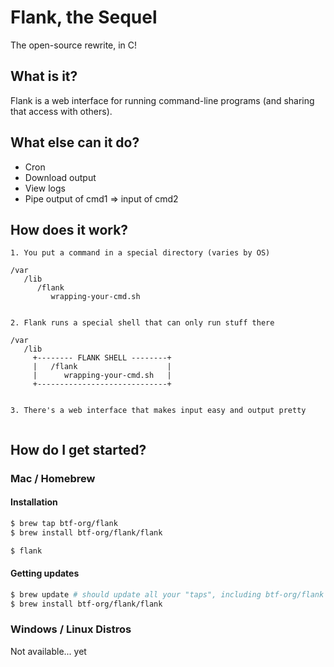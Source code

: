 # Flank, the Sequel

The open-source rewrite, in C!

## What is it?
Flank is a web interface for running command-line programs (and sharing that access with others).

## What else can it do?
- Cron
- Download output
- View logs
- Pipe output of cmd1 => input of cmd2

## How does it work?
```
1. You put a command in a special directory (varies by OS)

/var
   /lib
      /flank
         wrapping-your-cmd.sh


2. Flank runs a special shell that can only run stuff there

/var
   /lib
     +-------- FLANK SHELL --------+
     |   /flank                    |
     |      wrapping-your-cmd.sh   |
     +-----------------------------+


3. There's a web interface that makes input easy and output pretty
   
```

## How do I get started?
### Mac / Homebrew 

#### Installation

```bash
$ brew tap btf-org/flank
$ brew install btf-org/flank/flank

$ flank 
```

#### Getting updates
```bash
$ brew update # should update all your "taps", including btf-org/flank
$ brew install btf-org/flank/flank
```

### Windows / Linux Distros

Not available... yet
